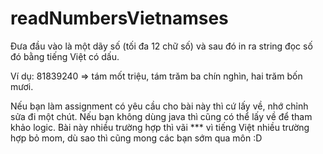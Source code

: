 # readNumbersVietnamses
Đưa đầu vào là một dãy số (tối đa 12 chữ số) và sau đó in ra string đọc số đó bằng tiếng Việt có dấu.


Ví dụ: 81839240 => tám mốt triệu, tám trăm ba chín nghìn, hai trăm bốn mươi.

Nếu bạn làm assignment có yêu cầu cho bài này thì cứ lấy về, nhớ chỉnh sửa đi một chút. Nếu bạn không dùng java thì cũng có thể lấy về để tham khảo logic.
Bài này nhiều trường hợp thì vãi *** vì tiếng Việt nhiều trường hợp bỏ mom, dù sao thì cũng mong các bạn sớm qua môn :D
